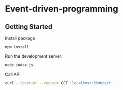 # Event-driven-programming
## Getting Started
Install package
```bash
npm install
```
Run the development server:

```bash
node index.js
```
Call API
```bash
curl --location --request GET 'localhost:3000/get'
```
